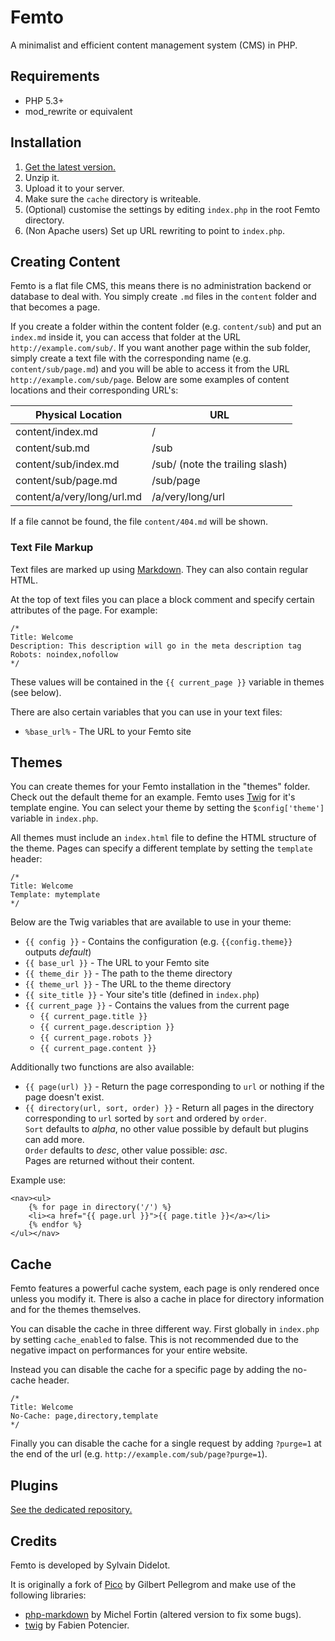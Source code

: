 Femto
=====

A minimalist and efficient content management system (CMS) in PHP.

Requirements
------------

* PHP 5.3+
* mod_rewrite or equivalent

Installation
------------

1. [Get the latest version.](https://github.com/neckcen/femto/releases/latest)
2. Unzip it.
3. Upload it to your server.
4. Make sure the `cache` directory is writeable.
5. (Optional) customise the settings by editing `index.php` in the root Femto
directory.
6. (Non Apache users) Set up URL rewriting to point to `index.php`.

Creating Content
----------------
Femto is a flat file CMS, this means there is no administration backend or
database to deal with. You simply create `.md` files in the `content` folder
and that becomes a page.

If you create a folder within the content folder (e.g. `content/sub`) and put
an `index.md` inside it, you can access that folder at the URL
`http://example.com/sub/`. If you want another page within the sub folder,
simply create a text file with the corresponding name (e.g.
`content/sub/page.md`) and you will be able to access it from the URL
`http://example.com/sub/page`. Below are some examples of content
locations and their corresponding URL's:

Physical Location           | URL
--------------------------- | --------------------------------
content/index.md            | /
content/sub.md              | /sub
content/sub/index.md        | /sub/ (note the trailing slash)
content/sub/page.md         | /sub/page
content/a/very/long/url.md  | /a/very/long/url

If a file cannot be found, the file `content/404.md` will be shown.

### Text File Markup
Text files are marked up using
[Markdown](http://daringfireball.net/projects/markdown/syntax). They can also
contain regular HTML.

At the top of text files you can place a block comment and specify certain
attributes of the page. For example:

    /*
    Title: Welcome
    Description: This description will go in the meta description tag
    Robots: noindex,nofollow
    */

These values will be contained in the `{{ current_page }}` variable in themes
(see below).

There are also certain variables that you can use in your text files:

* `%base_url%` - The URL to your Femto site

Themes
------
You can create themes for your Femto installation in the "themes" folder. Check
out the default theme for an example. Femto uses
[Twig](http://twig.sensiolabs.org/documentation) for it's template engine. You
can select your theme by setting the `$config['theme']` variable in `index.php`.

All themes must include an `index.html` file to define the HTML structure of the
theme. Pages can specify a different template by setting the `template` header:

    /*
    Title: Welcome
    Template: mytemplate
    */

Below are the Twig variables that are available to use in your theme:

* `{{ config }}` - Contains the configuration (e.g. `{{config.theme}}` outputs
_default_)
* `{{ base_url }}` - The URL to your Femto site
* `{{ theme_dir }}` - The path to the theme directory
* `{{ theme_url }}` - The URL to the theme directory
* `{{ site_title }}` - Your site's title (defined in `index.php`)
* `{{ current_page }}` - Contains the values from the current page
    * `{{ current_page.title }}`
    * `{{ current_page.description }}`
    * `{{ current_page.robots }}`
    * `{{ current_page.content }}`

Additionally two functions are also available:

* `{{ page(url) }}` - Return the page corresponding to `url` or nothing if
the page doesn't exist.
* `{{ directory(url, sort, order) }}` - Return all pages in the directory
corresponding to `url` sorted by `sort` and ordered by `order`.<br/>
`Sort` defaults to _alpha_, no other value possible by default but
plugins can add more.<br/>
`Order` defaults to _desc_, other value possible: _asc_.<br/>
Pages are returned without their content.

Example use:

    <nav><ul>
        {% for page in directory('/') %}
        <li><a href="{{ page.url }}">{{ page.title }}</a></li>
        {% endfor %}
    </ul></nav>

Cache
-----
Femto features a powerful cache system, each page is only rendered once unless
you modify it. There is also a cache in place for directory information and for
the themes themselves.

You can disable the cache in three different way. First globally in `index.php`
by setting `cache_enabled` to false. This is not recommended due to the negative
impact on performances for your entire website.

Instead you can disable the cache for a specific page by adding the no-cache
header.

    /*
    Title: Welcome
    No-Cache: page,directory,template
    */

Finally you can disable the cache for a single request by adding `?purge=1` at
the end of the url (e.g. `http://example.com/sub/page?purge=1`).

Plugins
-------

[See the dedicated repository.](https://github.com/neckcen/femto-plugin)

Credits
-------

Femto is developed by Sylvain Didelot.

It is originally a fork of [Pico](http://pico.dev7studios.com/) by Gilbert
Pellegrom and make use of the following libraries:

* [php-markdown](https://github.com/michelf/php-markdown) by Michel Fortin
(altered version to fix some bugs).
* [twig](http://twig.sensiolabs.org/) by Fabien Potencier.
